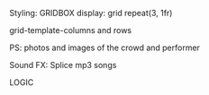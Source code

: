Styling: GRIDBOX
display: grid repeat(3, 1fr)

grid-template-columns
and rows

PS: photos and images of the crowd and performer

Sound FX: Splice
mp3 songs

LOGIC